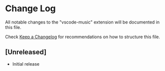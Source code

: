 # Change Log
All notable changes to the "vscode-music" extension will be documented in this file.

Check [Keep a Changelog](http://keepachangelog.com/) for recommendations on how to structure this file.

## [Unreleased]
- Initial release